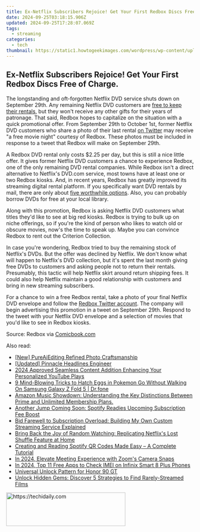 ```yaml
---
title: Ex-Netflix Subscribers Rejoice! Get Your First Redbox Discs Free of Charge.
date: 2024-09-25T03:18:15.906Z
updated: 2024-09-25T17:28:07.069Z
tags:
  - streaming
categories:
  - tech
thumbnail: https://static1.howtogeekimages.com/wordpress/wp-content/uploads/2023/09/54.png
---
```


## Ex-Netflix Subscribers Rejoice! Get Your First Redbox Discs Free of Charge.

The longstanding and oft-forgotten Netflix DVD service shuts down on September 29th. Any remaining Netflix DVD customers are [free to keep their rentals](https://solve-marvelous.techidaily.com/harnessing-cloud-power-for-advanced-document-recognition-a-deep-dive-into-ocr-sdk-scalability-on-the-abbyy-blog/), but they won't receive any other gifts for their years of patronage. That said, Redbox hopes to capitalize on the situation with a quick promotional offer. From September 29th to October 1st, former Netflix DVD customers who share a photo of their last rental [on Twitter](https://twitter.com/redbox) may receive "a free movie night" courtesy of Redbox. These photos must be included in response to a tweet that Redbox will make on September 29th.

 A Redbox DVD rental only costs $2.25 per day, but this is still a nice little offer. It gives former Netflix DVD customers a chance to experience Redbox, one of the only remaining DVD rental companies. While Redbox isn't a direct alternative to Netflix's DVD.com service, most towns have at least one or two Redbox kiosks. And, in recent years, Redbox has greatly improved its streaming digital rental platform. If you specifically want DVD rentals by mail, there are only about [five worthwhile options](https://visual-screen-recording.techidaily.com/mastering-virtual-conversations-key-strategies-for-effective-zoom-sessions/). Also, you can probably borrow DVDs for free at your local library.

 Along with this promotion, Redbox is asking Netflix DVD customers what titles they'd like to see at big red kiosks. Redbox is trying to bulk up on niche offerings, so if you're the kind of person who likes to watch old or obscure movies, now's the time to speak up. Maybe you can convince Redbox to rent out the Criterion Collection.

 In case you're wondering, Redbox tried to buy the remaining stock of Netflix's DVDs. But the offer was declined by Netflix. We don't know what will happen to Netflix's DVD collection, but it's spent the last month giving free DVDs to customers and asking people not to return their rentals. Presumably, this tactic will help Netflix skirt around return shipping fees. It could also help Netflix maintain a good relationship with customers and bring in new streaming subscribers.

 For a chance to win a free Redbox rental, take a photo of your final Netflix DVD envelope and follow the [Redbox Twitter account](https://twitter.com/redbox). The company will begin advertising this promotion in a tweet on September 29th. Respond to the tweet with your Netflix DVD envelope and a selection of movies that you'd like to see in Redbox kiosks.

 Source: Redbox via [Comicbook.com](https://comicbook.com/movies/news/redbox-offering-older-movies-free-rentals-to-support-former-netflix-customers/)

<ins class="adsbygoogle"
     style="display:block"
     data-ad-format="autorelaxed"
     data-ad-client="ca-pub-7571918770474297"
     data-ad-slot="1223367746"></ins>

<ins class="adsbygoogle"
     style="display:block"
     data-ad-client="ca-pub-7571918770474297"
     data-ad-slot="8358498916"
     data-ad-format="auto"
     data-full-width-responsive="true"></ins>

<span class="atpl-alsoreadstyle">Also read:</span>
<div><ul>
<li><a href="https://fox-direct.techidaily.com/new-pureaiediting-refined-photo-craftsmanship/"><u>[New] PureAiEditing Refined Photo Craftsmanship</u></a></li>
<li><a href="https://extra-skills.techidaily.com/updated-pinnacle-headlines-engineer/"><u>[Updated] Pinnacle Headlines Engineer</u></a></li>
<li><a href="https://article-knowledge.techidaily.com/2024-approved-seamless-content-addition-enhancing-your-personalized-youtube-plays/"><u>2024 Approved Seamless Content Addition Enhancing Your Personalized YouTube Plays</u></a></li>
<li><a href="https://change-location.techidaily.com/9-mind-blowing-tricks-to-hatch-eggs-in-pokemon-go-without-walking-on-samsung-galaxy-z-fold-5-drfone-by-drfone-virtual-android/"><u>9 Mind-Blowing Tricks to Hatch Eggs in Pokemon Go Without Walking On Samsung Galaxy Z Fold 5 | Dr.fone</u></a></li>
<li><a href="https://media-tips.techidaily.com/amazon-music-showdown-understanding-the-key-distinctions-between-prime-and-unlimited-membership-plans/"><u>Amazon Music Showdown: Understanding the Key Distinctions Between Prime and Unlimited Membership Plans.</u></a></li>
<li><a href="https://media-tips.techidaily.com/another-jump-coming-soon-spotify-readies-upcoming-subscription-fee-boost/"><u>Another Jump Coming Soon: Spotify Readies Upcoming Subscription Fee Boost</u></a></li>
<li><a href="https://media-tips.techidaily.com/bid-farewell-to-subscription-overload-building-my-own-custom-streaming-service-explained/"><u>Bid Farewell to Subscription Overload: Building My Own Custom Streaming Service Explained</u></a></li>
<li><a href="https://media-tips.techidaily.com/bring-back-the-joy-of-random-watching-replicating-netflixs-lost-shuffle-feature-at-home/"><u>Bring Back the Joy of Random Watching: Replicating Netflix's Lost Shuffle Feature at Home</u></a></li>
<li><a href="https://media-tips.techidaily.com/creating-and-reading-spotify-qr-codes-made-easy-a-complete-tutorial/"><u>Creating and Reading Spotify QR Codes Made Easy – A Complete Tutorial</u></a></li>
<li><a href="https://screen-activity-recording.techidaily.com/in-2024-elevate-meeting-experience-with-zooms-camera-snaps/"><u>In 2024, Elevate Meeting Experience with Zoom's Camera Snaps</u></a></li>
<li><a href="https://sim-unlock.techidaily.com/in-2024-top-11-free-apps-to-check-imei-on-infinix-smart-8-plus-phones-by-drfone-android/"><u>In 2024, Top 11 Free Apps to Check IMEI on Infinix Smart 8 Plus Phones</u></a></li>
<li><a href="https://unlock-android.techidaily.com/universal-unlock-pattern-for-honor-90-gt-by-drfone-android/"><u>Universal Unlock Pattern for Honor 90 GT</u></a></li>
<li><a href="https://media-tips.techidaily.com/unlock-hidden-gems-discover-5-strategies-to-find-rarely-streamed-films/"><u>Unlock Hidden Gems: Discover 5 Strategies to Find Rarely-Streamed Films</u></a></li>
</ul></div>

<!-- affiliate ads begin -->
<a href="https://wigfever.sjv.io/c/5597632/2014848/22899" target="_top" id="2014848">
  <img src="//a.impactradius-go.com/display-ad/22899-2014848" border="0" alt="https://techidaily.com" width="320" height="90"/>
</a>
<img height="0" width="0" src="https://wigfever.sjv.io/i/5597632/2014848/22899" style="position:absolute;visibility:hidden;" border="0" />
<!-- affiliate ads end -->

